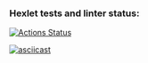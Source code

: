 ### Hexlet tests and linter status:
[![Actions Status](https://github.com/c0rnoTa/frontend-project-46/actions/workflows/hexlet-check.yml/badge.svg)](https://github.com/c0rnoTa/frontend-project-46/actions)

[![asciicast](https://asciinema.org/a/pdqEddzfdDvZAP65OwI6L2dgb.svg)](https://asciinema.org/a/pdqEddzfdDvZAP65OwI6L2dgb)